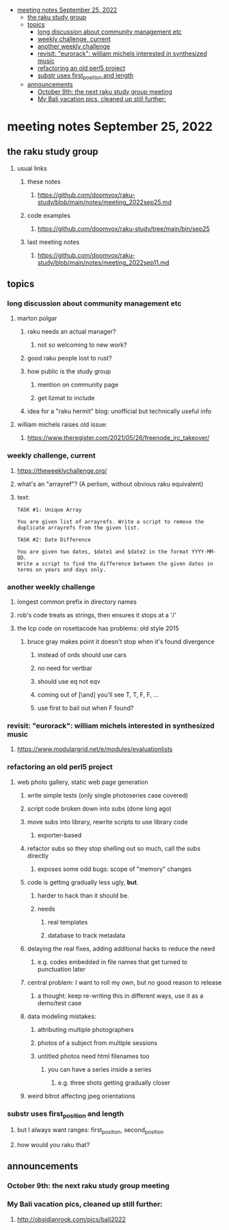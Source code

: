- [meeting notes September 25, 2022](#org78d0874)
  - [the raku study group](#org28d5e9a)
  - [topics](#org2b4467d)
    - [long discussion about community management etc](#orgea6dac1)
    - [weekly challenge, current](#org3fdc4c7)
    - [another weekly challenge](#org0af80ac)
    - [revisit: "eurorack": william michels interested in synthesized music](#org3bb9f84)
    - [refactoring an old perl5 project](#org5fbd9a7)
    - [substr uses first<sub>position</sub> and length](#org1f431d2)
  - [announcements](#orgbb70c23)
    - [October 9th: the next raku study group meeting](#orgbeb29b8)
    - [My Bali vacation pics, cleaned up still further:](#org8882b8c)


<a id="org78d0874"></a>

# meeting notes September 25, 2022


<a id="org28d5e9a"></a>

## the raku study group

1.  usual links

    1.  these notes
    
        1.  <https://github.com/doomvox/raku-study/blob/main/notes/meeting_2022sep25.md>
    
    2.  code examples
    
        1.  <https://github.com/doomvox/raku-study/tree/main/bin/sep25>
    
    3.  last meeting notes
    
        1.  <https://github.com/doomvox/raku-study/blob/main/notes/meeting_2022sep11.md>


<a id="org2b4467d"></a>

## topics


<a id="orgea6dac1"></a>

### long discussion about community management etc

1.  marton polgar

    1.  raku needs an actual manager?
    
        1.  not so welcoming to new work?
    
    2.  good raku people lost to rust?
    
    3.  how public is the study group
    
        1.  mention on community page
        
        2.  get lizmat to include
    
    4.  idea for a "raku hermit" blog: unofficial but technically useful info

2.  william michels raises old issue:

    1.  <https://www.theregister.com/2021/05/26/freenode_irc_takeover/>


<a id="org3fdc4c7"></a>

### weekly challenge, current

1.  <https://theweeklychallenge.org/>

2.  what's an "arrayref"? (A perlism, without obvious raku equivalent)

3.  text:

    ```text
    TASK #1: Unique Array
    
    You are given list of arrayrefs. Write a script to remove the duplicate arrayrefs from the given list.
    
    TASK #2: Date Difference
    
    You are given two dates, $date1 and $date2 in the format YYYY-MM-DD. 
    Write a script to find the difference between the given dates in terms on years and days only.
    ```


<a id="org0af80ac"></a>

### another weekly challenge

1.  longest common prefix in directory names

2.  rob's code treats as strings, then ensures it stops at a '/'

3.  the lcp code on rosettacode has problems: old style 2015

    1.  bruce gray makes point it doesn't stop when it's found divergence
    
        1.  instead of ords should use cars
        
        2.  no need for vertbar
        
        3.  should use eq not eqv
        
        4.  coming out of [\and] you'll see T, T, F, F, &#x2026;
        
        5.  use first to bail out when F found?


<a id="org3bb9f84"></a>

### revisit: "eurorack": william michels interested in synthesized music

1.  <https://www.modulargrid.net/e/modules/evaluationlists>


<a id="org5fbd9a7"></a>

### refactoring an old perl5 project

1.  web photo gallery, static web page generation

    1.  write simple tests (only single photoseries case covered)
    
    2.  script code broken down into subs (done long ago)
    
    3.  move subs into library, rewrite scripts to use library code
    
        1.  exporter-based
    
    4.  refactor subs so they stop shelling out so much, call the subs directly
    
        1.  exposes some odd bugs: scope of "memory" changes
    
    5.  code is getting gradually less ugly, **but**.
    
        1.  harder to hack than it should be.
        
        2.  needs
        
            1.  real templates
            
            2.  database to track metadata
    
    6.  delaying the real fixes, adding additional hacks to reduce the need
    
        1.  e.g. codes embedded in file names that get turned to punctuation later
    
    7.  central problem: I want to roll my own, but no good reason to release
    
        1.  a thought: keep re-writing this in different ways, use it as a demo/test case
    
    8.  data modeling mistakes:
    
        1.  attributing multiple photographers
        
        2.  photos of a subject from multiple sessions
        
        3.  untitled photos need html filenames too
        
            1.  you can have a series inside a series
            
                1.  e.g. three shots getting gradually closer
    
    9.  weird bitrot affecting jpeg orientations


<a id="org1f431d2"></a>

### substr uses first<sub>position</sub> and length

1.  but I always want ranges: first<sub>position</sub>, second<sub>position</sub>

2.  how would you raku that?


<a id="orgbb70c23"></a>

## announcements


<a id="orgbeb29b8"></a>

### October 9th: the next raku study group meeting


<a id="org8882b8c"></a>

### My Bali vacation pics, cleaned up still further:

1.  <http://obsidianrook.com/pics/bali2022>
